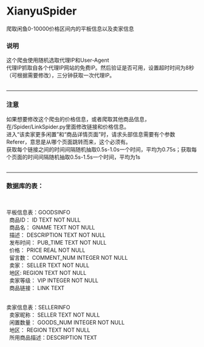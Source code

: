 # XianyuSpider
爬取闲鱼0-10000价格区间内的平板信息以及卖家信息
<h3>说明</h3>
这个爬虫使用随机选取代理IP和User-Agent</br>
代理IP抓取自各个代理IP网站的免费IP。然后验证是否可用，设置超时时间为8秒（可根据需要修改），三分钟获取一次代理IP。</br></br>

<hr />
<h3>注意</h3>
如果想要修改这个爬虫的价格信息，或者爬取其他商品信息，在/Spider/LinkSpider.py里面修改链接和价格信息。</br>
进入“该卖家更多闲置”和“商品详情页面”时，请求头部信息需要有个参数Referer，意思是从哪个页面跳转而来，这个必须有。</br>
获取每个链接之间的时间间隔随机抽取0.5s-1.0s一个时间，平均为0.75s；获取每个页面的时间间隔随机抽取0.5s-1.5s一个时间，平均为1s</br></br>

<hr />
<h3>数据库的表：</h3></br>

平板信息表：GOODSINFO</br>
&nbsp;&nbsp;商品ID：    ID          TEXT NOT NULL</br>
&nbsp;&nbsp;商品名：    GNAME        TEXT NOT NULL</br>
&nbsp;&nbsp;描述：      DESCRIPTION TEXT NOT NULL</br>
&nbsp;&nbsp;发布时间：  PUB_TIME    TEXT NOT NULL</br>
&nbsp;&nbsp;价格：      PRICE       REAL NOT NULL</br>
&nbsp;&nbsp;留言数：    COMMENT_NUM INTEGER NOT NULL</br>
&nbsp;&nbsp;卖家：      SELLER      TEXT NOT NULL</br>
&nbsp;&nbsp;地区:       REGION      TEXT NOT NULL</br>
&nbsp;&nbsp;卖家等级：  VIP         INTEGER NOT NULL</br>
&nbsp;&nbsp;商品链接：  LINK        TEXT</br></br>
    
卖家信息表：SELLERINFO</br>
&nbsp;&nbsp;卖家昵称：    SELLER        TEXT NOT NULL</br>
&nbsp;&nbsp;闲置数量：    GOODS_NUM INTEGER NOT NULL</br>
&nbsp;&nbsp;地区：        REGION      TEXT NOT NULL</br>
&nbsp;&nbsp;所用商品描述：DESCRIPTION TEXT</br>
